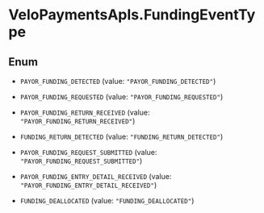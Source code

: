 # VeloPaymentsApIs.FundingEventType

## Enum


* `PAYOR_FUNDING_DETECTED` (value: `"PAYOR_FUNDING_DETECTED"`)

* `PAYOR_FUNDING_REQUESTED` (value: `"PAYOR_FUNDING_REQUESTED"`)

* `PAYOR_FUNDING_RETURN_RECEIVED` (value: `"PAYOR_FUNDING_RETURN_RECEIVED"`)

* `FUNDING_RETURN_DETECTED` (value: `"FUNDING_RETURN_DETECTED"`)

* `PAYOR_FUNDING_REQUEST_SUBMITTED` (value: `"PAYOR_FUNDING_REQUEST_SUBMITTED"`)

* `PAYOR_FUNDING_ENTRY_DETAIL_RECEIVED` (value: `"PAYOR_FUNDING_ENTRY_DETAIL_RECEIVED"`)

* `FUNDING_DEALLOCATED` (value: `"FUNDING_DEALLOCATED"`)


